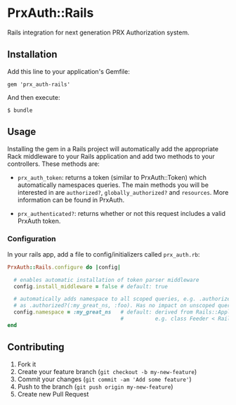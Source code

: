 # PrxAuth::Rails

Rails integration for next generation PRX Authorization system.

## Installation

Add this line to your application's Gemfile:

    gem 'prx_auth-rails'

And then execute:

    $ bundle

## Usage

Installing the gem in a Rails project will automatically add the appropriate Rack middleware to your Rails application and add two methods to your controllers. These methods are:

* `prx_auth_token`: returns a token (similar to PrxAuth::Token) which automatically namespaces queries. The main methods you will be interested in are `authorized?`, `globally_authorized?` and `resources`. More information can be found in PrxAuth.

* `prx_authenticated?`: returns whether or not this request includes a valid PrxAuth token.

### Configuration

In your rails app, add a file to config/initializers called `prx_auth.rb`:

```ruby
PrxAuth::Rails.configure do |config|

  # enables automatic installation of token parser middleware
  config.install_middleware = false # default: true

  # automatically adds namespace to all scoped queries, e.g. .authorized?(:foo) will be treated
  # as .authorized?(:my_great_ns, :foo). Has no impact on unscoped queries.
  config.namespace = :my_great_ns   # default: derived from Rails::Application name.
                                    #          e.g. class Feeder < Rails::Application => :feeder
end
```

## Contributing

1. Fork it
2. Create your feature branch (`git checkout -b my-new-feature`)
3. Commit your changes (`git commit -am 'Add some feature'`)
4. Push to the branch (`git push origin my-new-feature`)
5. Create new Pull Request
